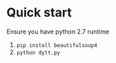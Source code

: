 # Quick start

Ensure you have python 2.7 runtime

1. `pip install beautifulsoup4`
2. `python dytt.py`

